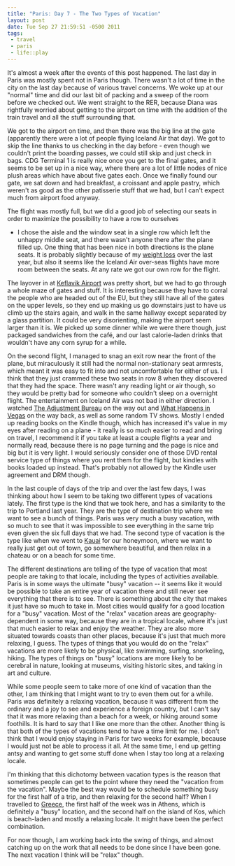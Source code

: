 ```yaml
--- 
title: "Paris: Day 7 - The Two Types of Vacation"
layout: post
date: Tue Sep 27 21:59:51 -0500 2011
tags:
 - travel
 - paris
 - life::play
---
```

It's almost a week after the events of this post happened.  The last
day in Paris was mostly spent not in Paris though.  There wasn't a lot
of time in the city on the last day because of various travel concerns.
We woke up at our "normal" time and did our last bit of packing and a
sweep of the room before we checked out.  We went straight to the
RER, because Diana was rightfully worried about getting to the airport
on time with the addition of the train travel and all the stuff
surrounding that.

We got to the airport on time, and then there was the big line at the
gate (apparently there were a lot of people flying Iceland Air that
day).  We got to skip the line thanks to us checking in the day
before - even though we couldn't print the boarding passes, we could
still skip and just check in bags.  CDG Terminal 1 is really nice once
you get to the final gates, and it seems to be set up in a nice way,
where there are a lot of little nodes of nice plush areas which have
about five gates each.  Once we finally found our gate, we sat down
and had breakfast, a croissant and apple pastry, which weren't as good
as the other patisserie stuff that we had, but I can't expect much
from airport food anyway.

The flight was mostly full, but we did a good job of selecting our
seats in order to maximize the possibility to have a row to ourselves
- I chose the aisle and the window seat in a single row which left the
unhappy middle seat, and there wasn't anyone there after the plane
filled up.   One thing that has been nice in both directions is the
plane seats.  It is probably slightly because of my [weight loss][1]
over the last year, but also it seems like the Iceland Air over-seas
flights have more room between the seats.  At any rate we got our own
row for the flight.

[1]: http://base0.net/posts/august-diet-update

The layover in at [Keflavik Airport][2] was pretty short, but we had
to go through a whole maze of gates and stuff.  It is interesting
because they have to corral the people who are headed out of the EU,
but they still have all of the gates on the upper levels, so they end
up making us go downstairs just to have us climb up the stairs again,
and walk in the same hallway except separated by a glass partition.
It could be very disorienting, making the airport seem larger than it
is.  We picked up some dinner while we were there though, just
packaged sandwiches from the caf&eacute;, and our last calorie-laden drinks
that wouldn't have any corn syrup for a while.

[2]: http://www.kefairport.is/english/

On the second flight, I managed to snag an exit row near the front of
the plane, but miraculously it still had the normal non-stationary
seat armrests, which meant it was easy to fit into and not
uncomfortable for either of us.  I think that they just crammed these
two seats in row 8 when they discovered that they had the space.
There wasn't any reading light or air though, so they would be pretty
bad for someone who couldn't sleep on a overnight flight.  The
entertainment on Iceland Air was not bad in either direction.  I
watched [The Adjustment Bureau][3] on the way out and [What Happens in
Vegas][4] on the way back, as well as some random TV shows.  Mostly I
ended up reading books on the Kindle though, which has increased it's
value in my eyes after reading on a plane - it really is so much
easier to read and bring on travel, I recommend it if you take at
least a couple flights a year and normally read, because there is no
page turning and the page is nice and big but it is very light.  I
would seriously consider one of those DVD rental service type of
things where you rent them for the flight, but kindles with books
loaded up instead.  That's probably not allowed by the Kindle user
agreement and DRM though.

[3]: http://en.wikipedia.org/wiki/The_Adjustment_Bureau
[4]: http://en.wikipedia.org/wiki/What_Happens_in_Vegas

In the last couple of days of the trip and over the last few days, I
was thinking about how I seem to be taking two different types of
vacations lately.  The first type is the kind that we took here,
and has a similarity to the trip to Portland last year.  They are
the type of destination trip where we want to see a bunch of things.
Paris was very much a busy vacation, with so much to see that it was
impossible to see everything in the same trip even given the six full
days that we had.  The second type of vacation is the type like when
we went to [Kauai][6] for our honeymoon, where we want to really just
get out of town, go somewhere beautiful, and then relax in a chateau
or on a beach for some time.

[6]: http://base0.net/posts/kauai-day-1

The different destinations are telling of the type of vacation that
most people are taking to that locale, including the types of
activities available.  Paris is in some ways the ultimate "busy"
vacation -- it seems like it would be possible to take an entire year
of vacation there and still never see everything that there is to see.
There is something about the city that makes it just have so much to
take in.  Most cities would qualify for a good location for a "busy"
vacation.   Most of the "relax" vacation areas are geography-dependent
in some way, because they are in a tropical locale, where it's just
that much easier to relax and enjoy the weather.  They are also more
situated towards coasts than other places, because it's just that much
more relaxing, I guess.  The types of things that you would do on the
"relax" vacations are more likely to be physical, like swimming,
surfing, snorkeling, hiking.  The types of things on "busy" locations
are more likely to be cerebral in nature, looking at museums, visiting
historic sites, and taking in art and culture.

While some people seem to take more of one kind of vacation than the
other, I am thinking that I might want to try to even them out for a
while.  Paris was definitely a relaxing vacation, because it was
different from the ordinary and a joy to see and experience a foreign
country, but I can't say that it was more relaxing
than a beach for a week, or hiking around some foothills.  It is hard
to say that I like one more than the other.   Another thing is that
both of the types of vacations tend to have a time limit for me.  I
don't think that I would enjoy staying in Paris for two weeks for
example, because I would just not be able to process it all.  At the
same time, I end up getting antsy and wanting to get some stuff done
when I stay too long at a relaxing locale.

I'm thinking that this dichotomy between vacation types is the reason
that sometimes people can get to the point where they need the
"vacation from the vacation".  Maybe the best way would be to schedule
something busy for the first half of a trip, and then relaxing for the
second half?   When I travelled to [Greece][7], the first half of the
week was in Athens, which is definitely a "busy" location, and the
second half on the island of Kos, which is beach-laden and mostly a
relaxing locale.  It might have been the perfect combination.

[7]: http://base0.net/posts/%CE%B5%CE%BB%CE%BB%CE%AC%CE%B4%CE%B1:-%CE%B5%CF%80%CE%AF%CE%BB%CE%BF%CE%B3%CE%BF%CF%82/

For now though, I am working back into the swing of things, and almost
catching up on the work that all needs to be done since I have been
gone.  The next vacation I think will be "relax" though.

